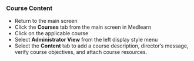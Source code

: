 ### Course Content
* Return to the main screen
* Click the **Courses** tab from the main screen in Medlearn
* Click on the applicable course
* Select **Administrator View** from the left display style menu
* Select the **Content** tab to add a course description, director’s message, verify course objectives, and attach course resources.
